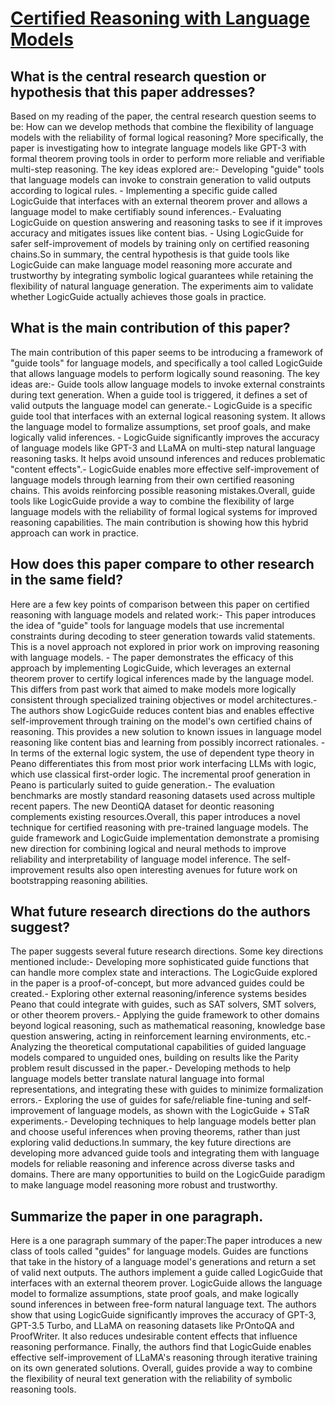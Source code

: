 # [Certified Reasoning with Language Models](https://arxiv.org/abs/2306.04031)

## What is the central research question or hypothesis that this paper addresses?

Based on my reading of the paper, the central research question seems to be: How can we develop methods that combine the flexibility of language models with the reliability of formal logical reasoning? More specifically, the paper is investigating how to integrate language models like GPT-3 with formal theorem proving tools in order to perform more reliable and verifiable multi-step reasoning. The key ideas explored are:- Developing "guide" tools that language models can invoke to constrain generation to valid outputs according to logical rules. - Implementing a specific guide called LogicGuide that interfaces with an external theorem prover and allows a language model to make certifiably sound inferences.- Evaluating LogicGuide on question answering and reasoning tasks to see if it improves accuracy and mitigates issues like content bias. - Using LogicGuide for safer self-improvement of models by training only on certified reasoning chains.So in summary, the central hypothesis is that guide tools like LogicGuide can make language model reasoning more accurate and trustworthy by integrating symbolic logical guarantees while retaining the flexibility of natural language generation. The experiments aim to validate whether LogicGuide actually achieves those goals in practice.


## What is the main contribution of this paper?

The main contribution of this paper seems to be introducing a framework of "guide tools" for language models, and specifically a tool called LogicGuide that allows language models to perform logically sound reasoning. The key ideas are:- Guide tools allow language models to invoke external constraints during text generation. When a guide tool is triggered, it defines a set of valid outputs the language model can generate.- LogicGuide is a specific guide tool that interfaces with an external logical reasoning system. It allows the language model to formalize assumptions, set proof goals, and make logically valid inferences. - LogicGuide significantly improves the accuracy of language models like GPT-3 and LLaMA on multi-step natural language reasoning tasks. It helps avoid unsound inferences and reduces problematic "content effects".- LogicGuide enables more effective self-improvement of language models through learning from their own certified reasoning chains. This avoids reinforcing possible reasoning mistakes.Overall, guide tools like LogicGuide provide a way to combine the flexibility of large language models with the reliability of formal logical systems for improved reasoning capabilities. The main contribution is showing how this hybrid approach can work in practice.


## How does this paper compare to other research in the same field?

Here are a few key points of comparison between this paper on certified reasoning with language models and related work:- This paper introduces the idea of "guide" tools for language models that use incremental constraints during decoding to steer generation towards valid statements. This is a novel approach not explored in prior work on improving reasoning with language models. - The paper demonstrates the efficacy of this approach by implementing LogicGuide, which leverages an external theorem prover to certify logical inferences made by the language model. This differs from past work that aimed to make models more logically consistent through specialized training objectives or model architectures.- The authors show LogicGuide reduces content bias and enables effective self-improvement through training on the model's own certified chains of reasoning. This provides a new solution to known issues in language model reasoning like content bias and learning from possibly incorrect rationales. - In terms of the external logic system, the use of dependent type theory in Peano differentiates this from most prior work interfacing LLMs with logic, which use classical first-order logic. The incremental proof generation in Peano is particularly suited to guide generation.- The evaluation benchmarks are mostly standard reasoning datasets used across multiple recent papers. The new DeontiQA dataset for deontic reasoning complements existing resources.Overall, this paper introduces a novel technique for certified reasoning with pre-trained language models. The guide framework and LogicGuide implementation demonstrate a promising new direction for combining logical and neural methods to improve reliability and interpretability of language model inference. The self-improvement results also open interesting avenues for future work on bootstrapping reasoning abilities.


## What future research directions do the authors suggest?

The paper suggests several future research directions. Some key directions mentioned include:- Developing more sophisticated guide functions that can handle more complex state and interactions. The LogicGuide explored in the paper is a proof-of-concept, but more advanced guides could be created.- Exploring other external reasoning/inference systems besides Peano that could integrate with guides, such as SAT solvers, SMT solvers, or other theorem provers.- Applying the guide framework to other domains beyond logical reasoning, such as mathematical reasoning, knowledge base question answering, acting in reinforcement learning environments, etc.- Analyzing the theoretical computational capabilities of guided language models compared to unguided ones, building on results like the Parity problem result discussed in the paper.- Developing methods to help language models better translate natural language into formal representations, and integrating these with guides to minimize formalization errors.- Exploring the use of guides for safe/reliable fine-tuning and self-improvement of language models, as shown with the LogicGuide + STaR experiments.- Developing techniques to help language models better plan and choose useful inferences when proving theorems, rather than just exploring valid deductions.In summary, the key future directions are developing more advanced guide tools and integrating them with language models for reliable reasoning and inference across diverse tasks and domains. There are many opportunities to build on the LogicGuide paradigm to make language model reasoning more robust and trustworthy.


## Summarize the paper in one paragraph.

Here is a one paragraph summary of the paper:The paper introduces a new class of tools called "guides" for language models. Guides are functions that take in the history of a language model's generations and return a set of valid next outputs. The authors implement a guide called LogicGuide that interfaces with an external theorem prover. LogicGuide allows the language model to formalize assumptions, state proof goals, and make logically sound inferences in between free-form natural language text. The authors show that using LogicGuide significantly improves the accuracy of GPT-3, GPT-3.5 Turbo, and LLaMA on reasoning datasets like PrOntoQA and ProofWriter. It also reduces undesirable content effects that influence reasoning performance. Finally, the authors find that LogicGuide enables effective self-improvement of LLaMA's reasoning through iterative training on its own generated solutions. Overall, guides provide a way to combine the flexibility of neural text generation with the reliability of symbolic reasoning tools.

